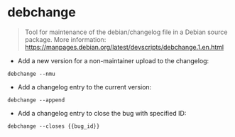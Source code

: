 # debchange

> Tool for maintenance of the debian/changelog file in a Debian source package.
> More information: <https://manpages.debian.org/latest/devscripts/debchange.1.en.html>

- Add a new version for a non-maintainer upload to the changelog:

`debchange --nmu`

- Add a changelog entry to the current version:

`debchange --append`

- Add a changelog entry to close the bug with specified ID:

`debchange --closes {{bug_id}}`
